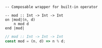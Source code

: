 ```applescript
-- Composable wrapper for built-in operator
```

```applescript
-- mod :: Int -> Int -> Inton |mod|(n, d)	n mod dend |mod|
```

```js
// mod :: Int -> Int -> Int
const mod = (n, d) => n % d;
```